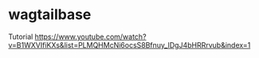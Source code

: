 # wagtailbase

Tutorial
https://www.youtube.com/watch?v=B1WXVIfiKXs&list=PLMQHMcNi6ocsS8Bfnuy_IDgJ4bHRRrvub&index=1
